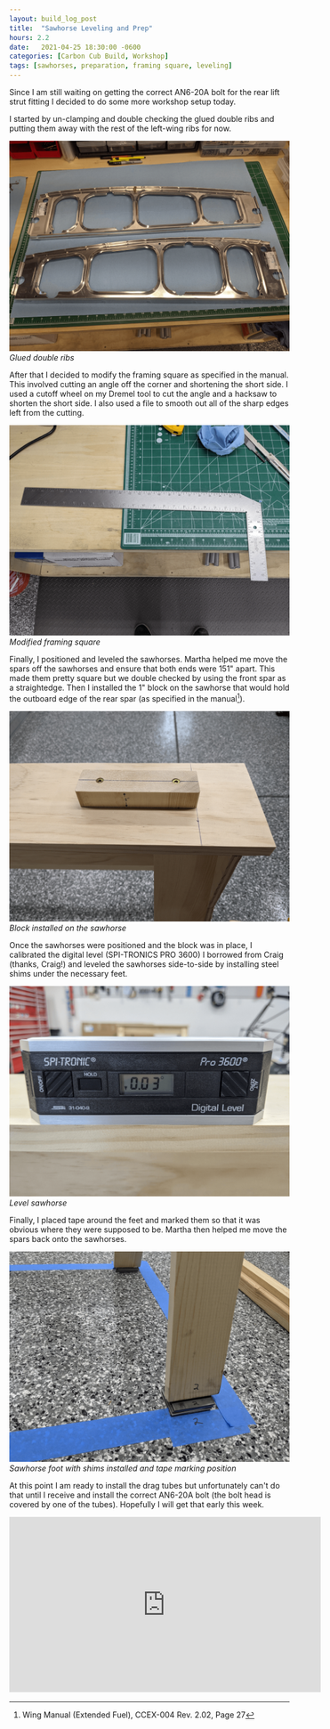 ```yaml
---
layout: build_log_post
title:  "Sawhorse Leveling and Prep"
hours: 2.2
date:   2021-04-25 18:30:00 -0600
categories: [Carbon Cub Build, Workshop]
tags: [sawhorses, preparation, framing square, leveling]
---
```


Since I am still waiting on getting the correct AN6-20A bolt for the rear lift strut fitting I decided to do some more workshop setup today.

I started by un-clamping and double checking the glued double ribs and putting them away with the rest of the left-wing ribs for now.

![Desktop View](/assets/img/posts/2021/2021-04-25-sawhorse-leveling/glued_double_ribs.png)
_Glued double ribs_

After that I decided to modify the framing square as specified in the manual. This involved cutting an angle off the corner and shortening the short side. I used a cutoff wheel on my Dremel tool to cut the angle and a hacksaw to shorten the short side. I also used a file to smooth out all of the sharp edges left from the cutting.

![Desktop View](/assets/img/posts/2021/2021-04-25-sawhorse-leveling/square.png)
_Modified framing square_

Finally, I positioned and leveled the sawhorses. Martha helped me move the spars off the sawhorses and ensure that both ends were 151" apart. This made them pretty square but we double checked by using the front spar as a straightedge. Then I installed the 1" block on the sawhorse that would hold the outboard edge of the rear spar (as specified in the manual[^wing-manual-ref]).

![Desktop View](/assets/img/posts/2021/2021-04-25-sawhorse-leveling/sawhorse_block.png)
_Block installed on the sawhorse_

Once the sawhorses were positioned and the block was in place, I calibrated the digital level (SPI-TRONICS PRO 3600) I borrowed from Craig (thanks, Craig!) and leveled the sawhorses side-to-side by installing steel shims under the necessary feet.

![Desktop View](/assets/img/posts/2021/2021-04-25-sawhorse-leveling/leveling.png)
_Level sawhorse_

Finally, I placed tape around the feet and marked them so that it was obvious where they were supposed to be. Martha then helped me move the spars back onto the sawhorses.

![Desktop View](/assets/img/posts/2021/2021-04-25-sawhorse-leveling/sawhorse_feet.png)
_Sawhorse foot with shims installed and tape marking position_

At this point I am ready to install the drag tubes but unfortunately can't do that until I receive and install the correct AN6-20A bolt (the bolt head is covered by one of the tubes). Hopefully I will get that early this week.

<iframe width="560" height="315" src="https://www.youtube.com/embed/fq-oFFIURE4" title="YouTube video player" frameborder="0" allow="accelerometer; autoplay; clipboard-write; encrypted-media; gyroscope; picture-in-picture" allowfullscreen></iframe>

[^wing-manual-ref]: Wing Manual (Extended Fuel), CCEX-004 Rev. 2.02, Page 27